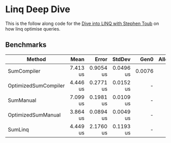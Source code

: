 # Linq Deep Dive
This is the follow along code for the [Dive into LINQ with Stephen Toub](https://www.youtube.com/watch?v=W4-NVVNwCWs) on how linq optimise queries.

## Benchmarks 

| Method               | Mean     | Error     | StdDev    | Gen0   | Allocated |
|--------------------- |---------:|----------:|----------:|-------:|----------:|
| SumCompiler          | 7.413 us | 0.9054 us | 0.0496 us | 0.0076 |     104 B |
| OptimizedSumCompiler | 4.446 us | 0.2771 us | 0.0152 us |      - |      72 B |
| SumManual            | 7.099 us | 0.1981 us | 0.0109 us |      - |      88 B |
| OptimizedSumManual   | 3.864 us | 0.0894 us | 0.0049 us |      - |      48 B |
| SumLinq              | 4.449 us | 2.1760 us | 0.1193 us |      - |      32 B |
